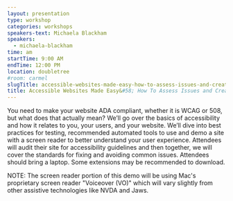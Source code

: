 ```yaml
---
layout: presentation
type: workshop
categories: workshops
speakers-text: Michaela Blackham
speakers:
  - michaela-blackham
time: am
startTime: 9:00 AM
endTime: 12:00 PM
location: doubletree
#room: carmel
slugTitle: accessible-websites-made-easy-how-to-assess-issues-and-create-better-experiences
title: Accessible Websites Made Easy&#58; How To Assess Issues and Create Better Experiences
---
```


You need to make your website ADA compliant, whether it is WCAG or 508, but what does that actually mean? We’ll go over the basics of accessibility and how it relates to you, your users, and your website. We’ll dive into best practices for testing, recommended automated tools to use and demo a site with a screen reader to better understand your user experience. Attendees will audit their site for accessibility guidelines and then together, we will cover the standards for fixing and avoiding common issues. Attendees should bring a laptop. Some extensions may be recommended to download.

NOTE: The screen reader portion of this demo will be using Mac's proprietary screen reader "Voiceover (VO)" which will vary slightly from other assistive technologies like NVDA and Jaws.
